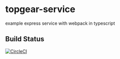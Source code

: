# topgear-service
example express service with webpack in typescript

## Build Status
[![CircleCI](https://circleci.com/gh/orieken/topgear-service/tree/master.svg?style=svg)](https://circleci.com/gh/orieken/topgear-service/tree/master)

